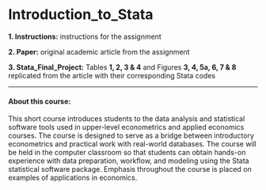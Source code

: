 # Introduction_to_Stata

**1. Instructions:** instructions for the assignment  

**2. Paper:** original academic article from the assignment  

**3. Stata_Final_Project:** Tables **1, 2, 3 & 4** and Figures **3, 4, 5a, 6, 7 & 8** replicated from the article with their corresponding Stata codes

----------------
#### About this course:
This short course introduces students to the data analysis and statistical software tools used in upper-level econometrics and applied economics courses. The course is designed to serve as a bridge between introductory econometrics and practical work with real-world databases. The course will be held in the computer classroom so that students can obtain hands-on experience with data preparation, workflow, and modeling using the Stata statistical software package. Emphasis throughout the course is placed on examples of applications in economics. 

